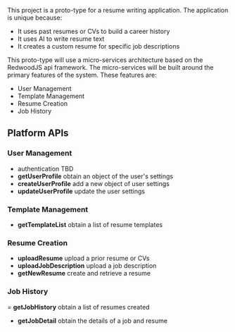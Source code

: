 This project is a proto-type for a resume writing application. The application is unique because:

- It uses past resumes or CVs to build a career history
- It uses AI to write resume text
- It creates a custom resume for specific job descriptions

This proto-type will use a micro-services architecture based on the RedwoodJS api framework. The micro-services will be built around the primary features of the system. These features are:

- User Management
- Template Management
- Resume Creation
- Job History

## Platform APIs
### User Management
- authentication TBD
- **getUserProfile** obtain an object of the user's settings
- **createUserProfile** add a new object of user settings
- **updateUserProfile** update the user settings
### Template Management
- **getTemplateList** obtain a list of resume templates
### Resume Creation
- **uploadResume** upload a prior resume or CVs
- **uploadJobDescription** upload a job description
- **getNewResume** create and retrieve a resume
### Job History
= **getJobHistory** obtain a list of resumes created
- **getJobDetail** obtain the details of a job and resume
